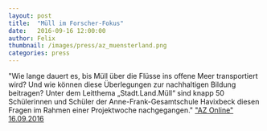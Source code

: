 ```yaml
---
layout: post
title:  "Müll im Forscher-Fokus"
date:   2016-09-16 12:00:00
author: Felix
thumbnail: /images/press/az_muensterland.png
categories: press
---
```

"Wie lange dauert es, bis Müll über die Flüsse ins offene Meer transportiert wird? Und wie können diese Überlegungen zur nachhaltigen Bildung beitragen? Unter dem Leitthema „Stadt.Land.Müll“ sind knapp 50 Schülerinnen und Schüler der Anne-Frank-Gesamtschule Havixbeck diesen Fragen im Rahmen einer Projektwoche nachgegangen."
<a href="http://www.azonline.de/Muensterland/Kreis-Coesfeld/2534384-Anne-Frank-Gesamtschueler-praesentieren-Ergebnisse-ihrer-Projektwoche-Muell-im-Forscher-Fokus">"AZ Online" 16.09.2016</a>
